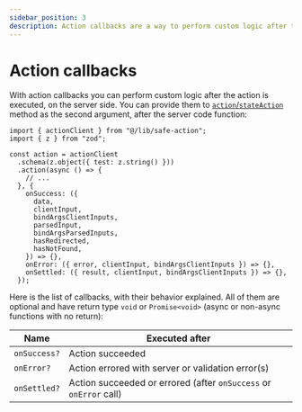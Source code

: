 ```yaml
---
sidebar_position: 3
description: Action callbacks are a way to perform custom logic after the action is executed, on the server.
---
```


# Action callbacks

With action callbacks you can perform custom logic after the action is executed, on the server side. You can provide them to [`action`/`stateAction`](/docs/safe-action-client/instance-methods#action--stateaction) method as the second argument, after the server code function:

```tsx
import { actionClient } from "@/lib/safe-action";
import { z } from "zod";

const action = actionClient
  .schema(z.object({ test: z.string() }))
  .action(async () => {
    // ...
  }, {
    onSuccess: ({
      data,
      clientInput,
      bindArgsClientInputs,
      parsedInput,
      bindArgsParsedInputs,
      hasRedirected,
      hasNotFound,
    }) => {},
    onError: ({ error, clientInput, bindArgsClientInputs }) => {},
    onSettled: ({ result, clientInput, bindArgsClientInputs }) => {},
  });
```

Here is the list of callbacks, with their behavior explained. All of them are optional and have return type `void` or `Promise<void>` (async or non-async functions with no return):

| Name         | Executed after                  |
| ------------ | -----------------------------------------------------------------------  |
| `onSuccess?` | Action succeeded
| `onError?`   | Action errored with server or validation error(s)
| `onSettled?` | Action succeeded or errored (after `onSuccess` or `onError` call) |